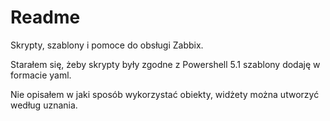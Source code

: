 
# Readme

Skrypty, szablony i pomoce do obsługi Zabbix.

Starałem się, żeby skrypty były zgodne z Powershell 5.1 szablony dodaję w formacie yaml.

Nie opisałem w jaki sposób wykorzystać obiekty, widżety można utworzyć według uznania.
